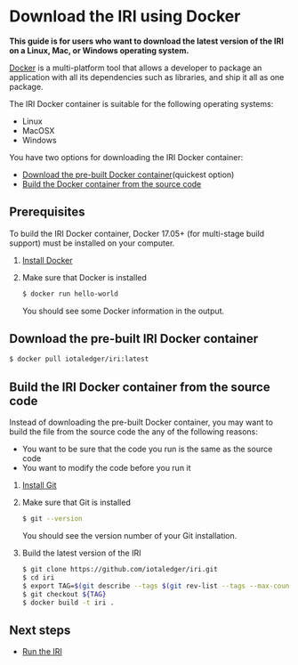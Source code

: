 # Download the IRI using Docker

**This guide is for users who want to download the latest version of the IRI on a Linux, Mac, or Windows operating system.**

[Docker](https://www.docker.com/) is a multi-platform tool that allows a developer to package an application with all its dependencies such as libraries, and ship it all as one package.

The IRI Docker container is suitable for the following operating systems:
* Linux
* MacOSX
* Windows

You have two options for downloading the IRI Docker container:
* [Download the pre-built Docker container]((#download-the-pre-built-iri-docker-container))(quickest option)
* [Build the Docker container from the source code](#build-the-iri-docker-container-from-the-source-code)

## Prerequisites

To build the IRI Docker container, Docker 17.05+ (for multi-stage build support) must be installed on your computer.

1. [Install Docker](https://docs.docker.com/install/#supported-platforms)

2. Make sure that Docker is installed

    ```bash
    $ docker run hello-world
    ```

    You should see some Docker information in the output.
  
## Download the pre-built IRI Docker container

```bash
$ docker pull iotaledger/iri:latest
```

## Build the IRI Docker container from the source code

Instead of downloading the pre-built Docker container, you may want to build the file from the source code the any of the following reasons:
* You want to be sure that the code you run is the same as the source code
* You want to modify the code before you run it

1. [Install Git](https://git-scm.com/book/en/v2/Getting-Started-Installing-Git)

2. Make sure that Git is installed

    ```bash
    $ git --version
    ```

    You should see the version number of your Git installation.

3. Build the latest version of the IRI

    ```bash
    $ git clone https://github.com/iotaledger/iri.git
    $ cd iri
    $ export TAG=$(git describe --tags $(git rev-list --tags --max-count=1))
    $ git checkout ${TAG}
    $ docker build -t iri .
    ```
    
## Next steps

* [Run the IRI](how-to-guides/run-the-iri.md)
